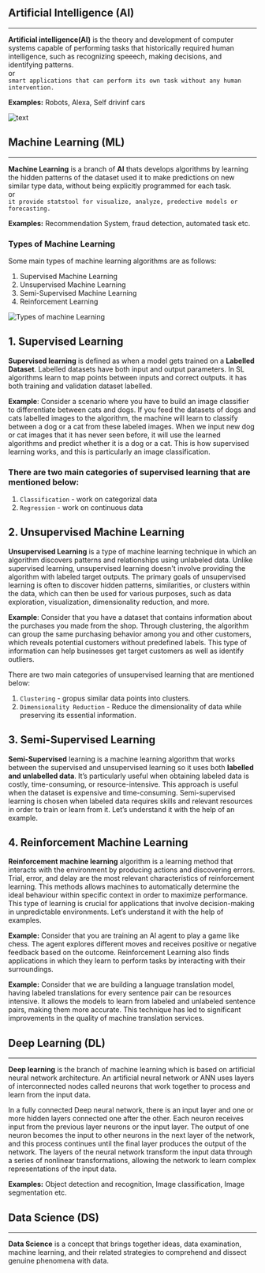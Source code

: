 ## Artificial Intelligence (AI)
------
**Artificial intelligence(AI)** is the theory and development of computer systems capable of performing tasks that historically required human intelligence, such as recognizing speeech, making decisions, and identifying patterns. \
or \
`smart applications that can perform its own task without any human intervention.`


**Examples:** Robots, Alexa, Self drivinf cars

![text](./Maachine-Learning.webp)



## Machine Learning (ML)
----
**Machine Learning** is a branch of **AI** thats develops algorithms by learning the hidden patterns of the dataset used it to make predictions on new similar type data, without being explicitly programmed for each task. \
or \
`it provide statstool for visualize, analyze, predective models or forecasting.`

**Examples:** Recommendation System, fraud detection, automated task etc.

### Types of Machine Learning
Some main types of machine learning algorithms are as follows:
1. Supervised Machine Learning
2. Unsupervised Machine Learning
3. Semi-Supervised Machine Learning
4. Reinforcement Learning

![Types of machine Learning](./Types-of-Machine-Leaning-(3).gif)
   

## 1. Supervised Learning
**Supervised learning** is defined as when a model gets trained on a **Labelled Dataset**. Labelled datasets have both input and output parameters. In SL algorithms learn to map points between inputs and correct outputs. it has both training and validation dataset labelled.

**Example**: Consider a scenario where you have to build an image classifier to differentiate between cats and dogs. If you feed the datasets of dogs and cats labelled images to the algorithm, the machine will learn to classify between a dog or a cat from these labeled images. When we input new dog or cat images that it has never seen before, it will use the learned algorithms and predict whether it is a dog or a cat. This is how supervised learning works, and this is particularly an image classification.

### There are two main categories of supervised learning that are mentioned below:
1. `Classification` - work on categorizal data
2. `Regression` - work on continuous data
   
## 2. Unsupervised Machine Learning
**Unsupervised Learning** is a type of machine learning technique in which an algorithm discovers patterns and relationships using unlabeled data. Unlike supervised learning, unsupervised learning doesn't involve providing the algorithm with labeled target outputs. The primary goals of unsupervised learning is often to discover hidden patterns, similarities, or clusters within the data, which can then be used for various purposes, such as data exploration, visualization, dimensionality reduction, and more.

**Example**: Consider that you have a dataset that contains information about the purchases you made from the shop. Through clustering, the algorithm can group the same purchasing behavior among you and other customers, which reveals potential customers without predefined labels. This type of information can help businesses get target customers as well as identify outliers.

There are two main categories of unsupervised learning that are mentioned below:

1. `Clustering` - gropus similar data points into clusters.
2. `Dimensionality Reduction` - Reduce the dimensionality of data while preserving its essential information.


## 3. Semi-Supervised Learning
**Semi-Supervised** learning is a machine learning algorithm that works between the supervised and unsupervised learning so it uses both **labelled and unlabelled data**. It’s particularly useful when obtaining labeled data is costly, time-consuming, or resource-intensive. This approach is useful when the dataset is expensive and time-consuming. Semi-supervised learning is chosen when labeled data requires skills and relevant resources in order to train or learn from it. Let’s understand it with the help of an example.


## 4. Reinforcement Machine Learning
**Reinforcement machine learning** algorithm is a learning method that interacts with the environment by producing actions and discovering errors. Trial, error, and delay are the most relevant characteristics of reinforcement learning. This methods allows machines to automatically determine the ideal behaviour within specific context in order to maximize performance. This type of learning is crucial for applications that involve decision-making in unpredictable environments. Let’s understand it with the help of examples.

**Example:** Consider that you are training an AI agent to play a game like chess. The agent explores different moves and receives positive or negative feedback based on the outcome. Reinforcement Learning also finds applications in which they learn to perform tasks by interacting with their surroundings.

**Example:** Consider that we are building a language translation model, having labeled translations for every sentence pair can be resources intensive. It allows the models to learn from labeled and unlabeled sentence pairs, making them more accurate. This technique has led to significant improvements in the quality of machine translation services.


## Deep Learning (DL)
-----
**Deep learning** is the branch of machine learning which is based on artificial neural network architecture. An artificial neural network or ANN uses layers of interconnected nodes called neurons that work together to process and learn from the input data.

In a fully connected Deep neural network, there is an input layer and one or more hidden layers connected one after the other. Each neuron receives input from the previous layer neurons or the input layer. The output of one neuron becomes the input to other neurons in the next layer of the network, and this process continues until the final layer produces the output of the network. The layers of the neural network transform the input data through a series of nonlinear transformations, allowing the network to learn complex representations of the input data.


**Examples:** Object detection and recognition, Image classification, Image segmentation etc.


## Data Science (DS)
----
**Data Science** is a concept that brings together ideas, data examination, machine learning, and their related strategies to comprehend and dissect genuine phenomena with data.